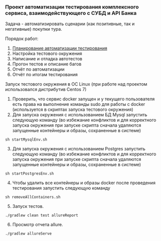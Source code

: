 ### Проект автоматизации тестирования комплексного сервиса, взаимодействующего с СУБД и API Банка
Задача - автоматизировать сценарии (как позитивные, так и негативные) покупки тура.  

Порядок работ:  
1. [Планирование автоматизации тестирования](documentation/Plan.md)
2. Настройка тестового окружения
3. Написание и отладка автотестов
4. Прогон тестов и описание багов
5. Отчёт по автоматизации
6. Отчёт по итогам тестирования
  
Запуск тестового окружения в ОС Linux (при работе над проектом использовался дистрибутив Centos 7)
1. Проверить, что сервис docker запущен и у текущего пользователя есть права на выполнение команды sudo для работы с docker (используется в скриптах запуска тестового окружения)
2. Для запуска окружения с использованием БД Mysql запустить следующую команду (во избежание конфликтов и для корректного запуска окружения при запуске скрипта сначала удаляются запущенные контейнеры и образы, сохраненные в системе)
```
sh startMysqlEnv.sh
```
3. Для запуска окружения с использованием Postgres запустить следующую команду (во избежание конфликтов и для корректного запуска окружения при запуске скрипта сначала удаляются запущенные контейнеры и образы, сохраненные в системе)
```
sh startPostgresEnv.sh
```
4. Чтобы удалить все контейнеры и образы docker после проведения тестирования запустить следующую команду
```
sh removeAllContainers.sh
```

5. Запуск тестов.
```
./gradlew clean test allureReport
```

6. Просмотр отчета allure.
```
./gradlew allureServe
```
